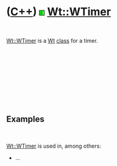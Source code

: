 



 

 

 

 

 

([C++](Cpp.htm)) ![Wt](PicWt.png) [Wt::WTimer](CppWTimer.htm)
=============================================================

 

[Wt::WTimer](CppWTimer.htm) is a [Wt](CppWt.htm) [class](CppClass.htm)
for a timer.

 

 

 

 

 

Examples
--------

 

[Wt::WTimer](CppWTimer.htm) is used in, among others:

-   ...

 

 

 

 

 





 



